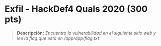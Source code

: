 # Exfil - HackDef4 Quals 2020 (300 pts)

> **Descripción:** 
*Encuentra la vulnerabilidad en el siguiente sitio web y lee la flag que esta en /app/app/flag.txt*

